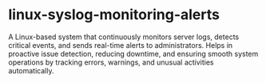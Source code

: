 # linux-syslog-monitoring-alerts
A Linux-based system that continuously monitors server logs, detects critical events, and sends real-time alerts to administrators. Helps in proactive issue detection, reducing downtime, and ensuring smooth system operations by tracking errors, warnings, and unusual activities automatically.
